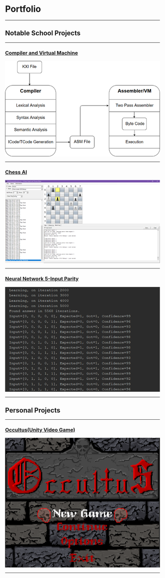 # Portfolio

---

## Notable School Projects

---

### [Compiler and Virtual Machine](/compiler)

[<img src="img/compilerThumb.png?raw=true">](/compiler)

---

### [Chess AI](/chess)

[<img src="img/chessThumb.png?raw=true">](/chess)

---

### [Neural Network 5-Input Parity](/neural)

[<img src="img/neuralThumb.png?raw=true">](/neural)

---

## Personal Projects

---

### [Occultus(Unity Video Game)](/occultus)

[<img src="img/occTitle.png?raw=true">](/occultus)

---

